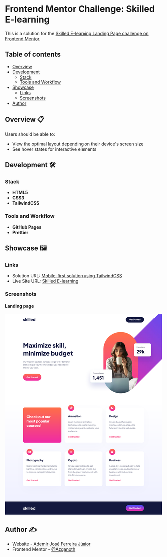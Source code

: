 # Frontend Mentor Challenge: Skilled E-learning

This is a solution for the [Skilled E-learning Landing Page challenge on Frontend Mentor](https://www.frontendmentor.io/challenges/skilled-elearning-landing-page-S1ObDrZ8q).

## Table of contents

- [Overview](#overview)
- [Development](#development)
  - [Stack](#stack)
  - [Tools and Workflow](#tools-and-workflow)
- [Showcase](#showcase)
  - [Links](#links)
  - [Screenshots](#screenshots)
- [Author](#author)

## <a name="overview">Overview 📋</a>

Users should be able to:

- View the optimal layout depending on their device's screen size
- See hover states for interactive elements

## <a name="development">Development 🛠️</a>

### Stack

- **HTML5**
- **CSS3**
- **TailwindCSS**

### Tools and Workflow

- **GitHub Pages**
- **Prettier**

## <a name="showcase">Showcase 🖼️</a>

### Links

- Solution URL: [Mobile-first solution using TailwindCSS](https://www.frontendmentor.io/solutions/mobilefirst-solution-using-tailwindcss-9FrumaoHWb)
- Live Site URL: [Skilled E-learning](https://azganoth.github.io/skilled-elearning-landing-page/)

### Screenshots

#### Landing page

![](/screenshot.png)

## <a name="author">Author ✍️</a>

- Website - [Ademir José Ferreira Júnior](https://github.com/Azganoth)
- Frontend Mentor - [@Azganoth](https://www.frontendmentor.io/profile/Azganoth)
